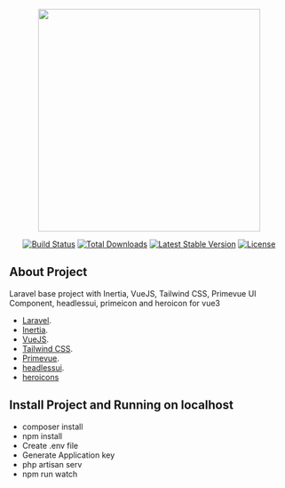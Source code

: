 <p align="center"><a href="https://laravel.com" target="_blank"><img src="https://raw.githubusercontent.com/laravel/art/master/logo-lockup/5%20SVG/2%20CMYK/1%20Full%20Color/laravel-logolockup-cmyk-red.svg" width="400"></a></p>

<p align="center">
<a href="https://travis-ci.org/laravel/framework"><img src="https://travis-ci.org/laravel/framework.svg" alt="Build Status"></a>
<a href="https://packagist.org/packages/laravel/framework"><img src="https://img.shields.io/packagist/dt/laravel/framework" alt="Total Downloads"></a>
<a href="https://packagist.org/packages/laravel/framework"><img src="https://img.shields.io/packagist/v/laravel/framework" alt="Latest Stable Version"></a>
<a href="https://packagist.org/packages/laravel/framework"><img src="https://img.shields.io/packagist/l/laravel/framework" alt="License"></a>
</p>

## About Project

Laravel base project with Inertia, VueJS, Tailwind CSS, Primevue UI Component, headlessui, primeicon and heroicon for vue3

- [Laravel](https://laravel.com/docs/8.x).
- [Inertia](https://inertiajs.com/).
- [VueJS](https://v3.vuejs.org/guide/introduction.html#what-is-vue-js).
- [Tailwind CSS](https://tailwindcss.com/docs).
- [Primevue](https://primefaces.org/primevue/showcase/#/setup).
- [headlessui](https://headlessui.dev/).
- [heroicons](https://github.com/tailwindlabs/heroicons)


## Install Project and Running on localhost

- composer install
- npm install
- Create .env file
- Generate Application key
- php artisan serv 
- npm run watch
